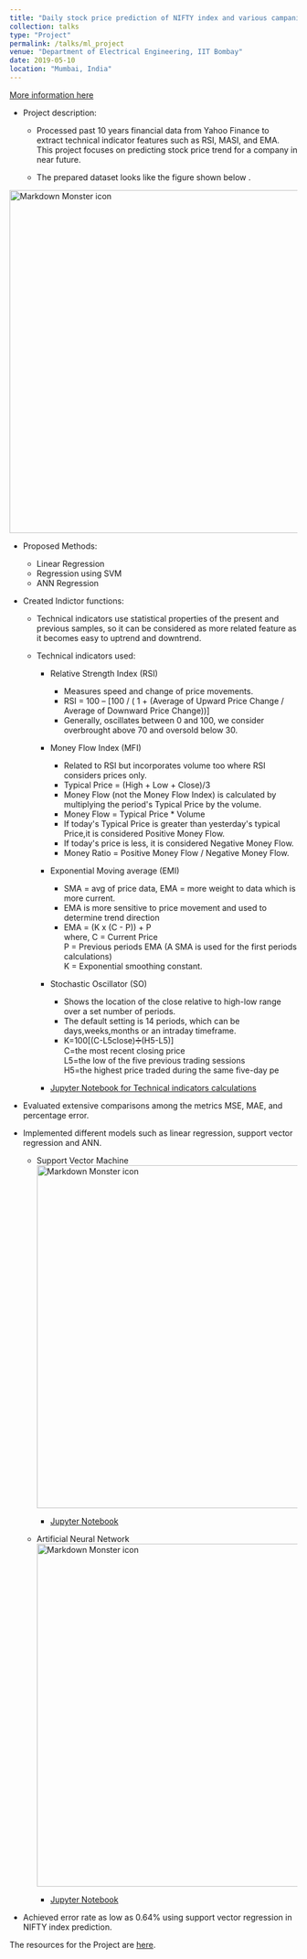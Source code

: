```yaml
---
title: "Daily stock price prediction of NIFTY index and various campanies listed in NSE."
collection: talks
type: "Project"
permalink: /talks/ml_project
venue: "Department of Electrical Engineering, IIT Bombay"
date: 2019-05-10
location: "Mumbai, India"
---
```


[More information here](/images/Project.zip)

* Project description:
  * Processed past 10 years financial data from Yahoo Finance to extract technical indicator features such as RSI,
MASI, and EMA. This project focuses on predicting stock price trend for a company in near future.

  * The prepared dataset looks like the figure shown below .

 <img src="/images/ML_project_data.png"
     alt="Markdown Monster icon" width="600"
     style="float: center; margin-right: 70px;" />
     
  * Proposed Methods:
    * Linear Regression
    * Regression using SVM
    * ANN Regression
    
  * Created Indictor functions:
  
    * Technical indicators use statistical properties of the present and previous samples, so it can be considered as more related feature as it becomes easy to       uptrend and downtrend.
    
    * Technical indicators used:
      
      * Relative Strength Index (RSI)
        * Measures speed and change of price movements.
        * RSI = 100 – [100 / ( 1 + (Average of Upward Price Change / Average of Downward Price Change))]
        * Generally, oscillates between 0 and 100, we consider overbrought above 70 and oversold below 30.
        
        
      * Money Flow Index (MFI)
         * Related to RSI but incorporates volume too where RSI considers prices only.
         * Typical Price = (High + Low + Close)/3
         * Money Flow (not the Money Flow Index) is calculated by multiplying the period's Typical Price by the volume.
         * Money Flow = Typical Price * Volume
         * If today's Typical Price is greater than yesterday's typical Price,it is considered Positive Money Flow.
         * If today's price is less, it is considered Negative Money Flow.
         * Money Ratio = Positive Money Flow / Negative Money Flow.
         
      * Exponential Moving average (EMI)
        * SMA = avg of price data, EMA = more weight to data which is more current.
        * EMA is more sensitive to price movement and used to determine trend direction
        * EMA = (K x (C - P)) + P <br/>
          where, C = Current Price <br/>
          P = Previous periods EMA (A SMA is used for the first periods calculations) <br/>
          K = Exponential smoothing constant.
      
      * Stochastic Oscillator (SO)
        * Shows the location of the close relative to high-low range over a set number of periods.
        * The default setting is 14 periods, which can be days,weeks,months or an intraday timeframe.
        * K=100[(C-L5close)➗(H5-L5)] <br/>
          C=the most recent closing price <br/>
          L5=the low of the five previous trading sessions <br/>
          H5=the highest price traded during the same five-day pe
          
      * [Jupyter Notebook for Technical indicators calculations](/notebooks/Technical_indicator_cal.ipynb)
      
  * Evaluated extensive comparisons among the metrics MSE, MAE, and percentage error.
  * Implemented different models such as linear regression, support vector regression and ANN.
     * Support Vector Machine
       <img src="/images/svm_ml_project.png" alt="Markdown Monster icon" width="600" style="float: center; margin-right: 70px;" />  
       * [Jupyter Notebook](/notebooks/SVM.ipynb)
     
     * Artificial Neural Network
       <img src="/images/ann_ml_project.png" alt="Markdown Monster icon" width="600" style="float: center; margin-right: 70px;" />
       *  [Jupyter Notebook](/notebooks/ANN.ipynb)
     
  * Achieved error rate as low as 0.64% using support vector regression in NIFTY index prediction.
  
The resources for the Project are [here](/images/Presentation-Report.pdf).
